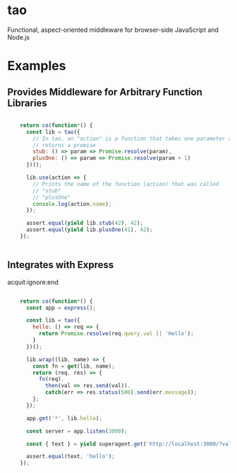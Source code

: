 # tao

Functional, aspect-oriented middleware for browser-side JavaScript and Node.js


# Examples

## Provides Middleware for Arbitrary Function Libraries

```javascript

    return co(function*() {
      const lib = tao({
        // In tao, an "action" is a function that takes one parameter and
        // returns a promise
        stub: () => param => Promise.resolve(param),
        plusOne: () => param => Promise.resolve(param + 1)
      })();

      lib.use(action => {
        // Prints the name of the function (action) that was called
        // "stub"
        // "plusOne"
        console.log(action.name);
      });

      assert.equal(yield lib.stub(42), 42);
      assert.equal(yield lib.plusOne(41), 42);
    });
  
```

## Integrates with Express

acquit:ignore:end

```javascript

    return co(function*() {
      const app = express();

      const lib = tao({
        hello: () => req => {
          return Promise.resolve(req.query.val || 'Hello');
        }
      })();

      lib.wrap((lib, name) => {
        const fn = get(lib, name);
        return (req, res) => {
          fn(req).
            then(val => res.send(val)).
            catch(err => res.status(500).send(err.message));
        };
      });

      app.get('*', lib.hello);

      const server = app.listen(3000);

      const { text } = yield superagent.get('http://localhost:3000/?val=hello');

      assert.equal(text, 'hello');
    });
  
```
